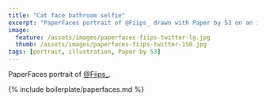 ```yaml
---
title: "Cat face bathroom selfie"
excerpt: "PaperFaces portrait of @Fiips_ drawn with Paper by 53 on an iPad."
image: 
  feature: /assets/images/paperfaces-fiips-twitter-lg.jpg
  thumb: /assets/images/paperfaces-fiips-twitter-150.jpg
tags: [portrait, illustration, Paper by 53]
---
```


PaperFaces portrait of [@Fiips_](http://twitter.com/Fiips_).

{% include boilerplate/paperfaces.md %}